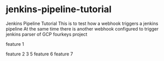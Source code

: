 # jenkins-pipeline-tutorial
Jenkins Pipeline Tutorial
 This is to test how a webhook triggers a jenkins pipeline
 At the same time there is another webhook configured to trigger jenkins parser of GCP fourkeys project 

feature 1


feature 2
3
5
feature 6
feature 7
